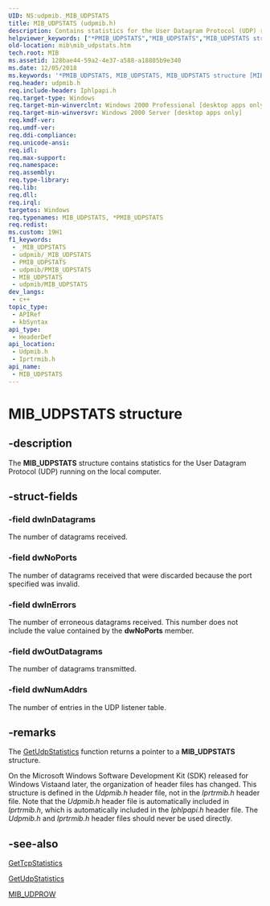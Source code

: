 ```yaml
---
UID: NS:udpmib._MIB_UDPSTATS
title: MIB_UDPSTATS (udpmib.h)
description: Contains statistics for the User Datagram Protocol (UDP) running on the local computer.
helpviewer_keywords: ["*PMIB_UDPSTATS","MIB_UDPSTATS","MIB_UDPSTATS structure [MIB]","PMIB_UDPSTATS","PMIB_UDPSTATS structure pointer [MIB]","_mpr_mib_udpstats","iprtrmib/MIB_UDPSTATS","iprtrmib/PMIB_UDPSTATS","mib.mib_udpstats","rras.mib_udpstats","udpmib/MIB_UDPSTATS","udpmib/PMIB_UDPSTATS"]
old-location: mib\mib_udpstats.htm
tech.root: MIB
ms.assetid: 128bae44-59a2-4e37-a588-a18805b9e340
ms.date: 12/05/2018
ms.keywords: '*PMIB_UDPSTATS, MIB_UDPSTATS, MIB_UDPSTATS structure [MIB], PMIB_UDPSTATS, PMIB_UDPSTATS structure pointer [MIB], _mpr_mib_udpstats, iprtrmib/MIB_UDPSTATS, iprtrmib/PMIB_UDPSTATS, mib.mib_udpstats, rras.mib_udpstats, udpmib/MIB_UDPSTATS, udpmib/PMIB_UDPSTATS'
req.header: udpmib.h
req.include-header: Iphlpapi.h
req.target-type: Windows
req.target-min-winverclnt: Windows 2000 Professional [desktop apps only]
req.target-min-winversvr: Windows 2000 Server [desktop apps only]
req.kmdf-ver: 
req.umdf-ver: 
req.ddi-compliance: 
req.unicode-ansi: 
req.idl: 
req.max-support: 
req.namespace: 
req.assembly: 
req.type-library: 
req.lib: 
req.dll: 
req.irql: 
targetos: Windows
req.typenames: MIB_UDPSTATS, *PMIB_UDPSTATS
req.redist: 
ms.custom: 19H1
f1_keywords:
 - _MIB_UDPSTATS
 - udpmib/_MIB_UDPSTATS
 - PMIB_UDPSTATS
 - udpmib/PMIB_UDPSTATS
 - MIB_UDPSTATS
 - udpmib/MIB_UDPSTATS
dev_langs:
 - c++
topic_type:
 - APIRef
 - kbSyntax
api_type:
 - HeaderDef
api_location:
 - Udpmib.h
 - Iprtrmib.h
api_name:
 - MIB_UDPSTATS
---
```


# MIB_UDPSTATS structure


## -description

The 
<b>MIB_UDPSTATS</b> structure contains statistics for the User Datagram Protocol (UDP) running on the local computer.

## -struct-fields

### -field dwInDatagrams

The number of datagrams received.

### -field dwNoPorts

The number of datagrams received that were discarded because the port specified was invalid.

### -field dwInErrors

The number of erroneous datagrams  received. This number does not include the value contained by the <b>dwNoPorts</b> member.

### -field dwOutDatagrams

The number of datagrams transmitted.

### -field dwNumAddrs

The number of entries in the UDP listener table.

## -remarks

The 
			<a href="https://docs.microsoft.com/windows/desktop/api/iphlpapi/nf-iphlpapi-getudpstatistics">GetUdpStatistics</a> function returns a pointer to a <b>MIB_UDPSTATS</b> structure. 

On the Microsoft Windows Software Development Kit (SDK) released for Windows Vistaand later, the organization of header files has changed. This  structure is defined in the <i>Udpmib.h</i> header file, not in the <i>Iprtrmib.h</i> header file. Note that the <i>Udpmib.h</i> header file is automatically included in <i>Iprtrmib.h</i>, which is automatically included in the <i>Iphlpapi.h</i> header file. The  <i>Udpmib.h</i> and <i>Iprtrmib.h</i> header files should never be used directly.

## -see-also

<a href="https://docs.microsoft.com/windows/desktop/api/iphlpapi/nf-iphlpapi-gettcpstatistics">GetTcpStatistics</a>



<a href="https://docs.microsoft.com/windows/desktop/api/iphlpapi/nf-iphlpapi-getudpstatistics">GetUdpStatistics</a>



<a href="https://docs.microsoft.com/windows/desktop/api/udpmib/ns-udpmib-mib_udprow">MIB_UDPROW</a>


